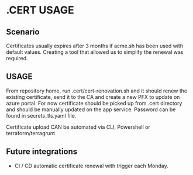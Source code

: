 # .CERT USAGE

## Scenario
Certificates usually expires after 3 months if acme.sh has been used with default values.
Creating a tool that allowed us to simplify the renewal was required.

## USAGE
From repository home, run .cert/cert-renovation.sh and it should renew the existing certificate, send it to the CA and create a new PFX to update on azure portal.
For now certificate should be picked up from .cert directory and should be manually updated on the app service. Password can be found in secrets_tls.yaml file.

Certificate upload CAN be automated via CLI, Powershell or terraform/terragrunt

## Future integrations
- CI / CD automatic certificate renewal with trigger each Monday.